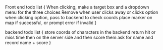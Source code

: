 Front end todo list {
    When clicking, make a target box and a dropdown menu for the three choices
    Remove when user clicks away or clicks option
    when clicking option, pass to backend to check coords
    place marker on map if successful, or prompt error if invalid
}




backend todo list {
    store coords of characters in the backend
    return hit or miss
    time then on the server side and then score them
    ask for name and record name + score
}